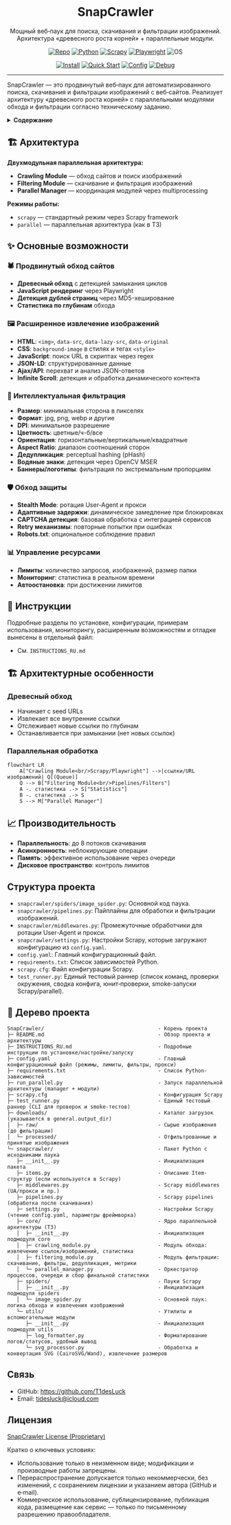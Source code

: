 <div align="center">

<h1>SnapCrawler</h1>

<p>
Мощный веб‑паук для поиска, скачивания и фильтрации изображений. Архитектура «древесного роста корней» + параллельные модули.
</p>

<p>
  <a href="https://github.com/T1desLuck/SnapCrawler"><img alt="Repo" src="https://img.shields.io/badge/GitHub-Repository-black?logo=github"></a>
  <a href="https://www.python.org/"><img alt="Python" src="https://img.shields.io/badge/Python-3.10%2B-3776AB?logo=python&logoColor=white"></a>
  <a href="https://scrapy.org/"><img alt="Scrapy" src="https://img.shields.io/badge/Scrapy-ready-60A839?logo=scrapy&logoColor=white"></a>
  <a href="https://playwright.dev/python/"><img alt="Playwright" src="https://img.shields.io/badge/Playwright-optional-2EAD33?logo=microsoftedge&logoColor=white"></a>
  <img alt="OS" src="https://img.shields.io/badge/OS-Windows%20|%20macOS%20|%20Linux-555">
</p>

<p>
  <a href="INSTRUCTIONS_RU.md#1-установка"><img alt="Install" src="https://img.shields.io/badge/Установка-быстрый%20старт-blue"></a>
  <a href="INSTRUCTIONS_RU.md#2-быстрый-старт"><img alt="Quick Start" src="https://img.shields.io/badge/Быстрый%20старт-run-success"></a>
  <a href="INSTRUCTIONS_RU.md#3-конфигурация-configyaml"><img alt="Config" src="https://img.shields.io/badge/Конфигурация-config.yaml-orange"></a>
  <a href="INSTRUCTIONS_RU.md#7-отладка"><img alt="Debug" src="https://img.shields.io/badge/Отладка-logs%20%26%20profiling-lightgrey"></a>
</p>

</div>

---

SnapCrawler — это продвинутый веб‑паук для автоматизированного поиска, скачивания и фильтрации изображений с веб‑сайтов. Реализует архитектуру «древесного роста корней» с параллельными модулями обхода и фильтрации согласно техническому заданию.

<details>
  <summary><b>Содержание</b></summary>

  - [🏗️ Архитектура](#-архитектура)
  - [✨ Основные возможности](#-основные-возможности)
  - [📖 Инструкции](#-инструкции)
  - [🏗️ Архитектурные особенности](#-архитектурные-особенности)
  - [📈 Производительность](#-производительность)
  - [Структура проекта](#структура-проекта)
  - [📁 Дерево проекта](#-дерево-проекта)
  - [Связь](#связь)
  - [Лицензия](#лицензия)

</details>

## 🏗️ Архитектура

**Двухмодульная параллельная архитектура:**
- **Crawling Module** — обход сайтов и поиск изображений
- **Filtering Module** — скачивание и фильтрация изображений
- **Parallel Manager** — координация модулей через multiprocessing

**Режимы работы:**
- `scrapy` — стандартный режим через Scrapy framework
- `parallel` — параллельная архитектура (как в ТЗ)

## ✨ Основные возможности

### 🕷️ Продвинутый обход сайтов
- **Древесный обход** с детекцией замыкания циклов
- **JavaScript рендеринг** через Playwright
- **Детекция дублей страниц** через MD5-хеширование
- **Статистика по глубинам** обхода

### 🖼️ Расширенное извлечение изображений
- **HTML**: `<img>`, `data-src`, `data-lazy-src`, `data-original`
- **CSS**: `background-image` в стилях и тегах `<style>`
- **JavaScript**: поиск URL в скриптах через regex
- **JSON-LD**: структурированные данные
- **Ajax/API**: перехват и анализ JSON-ответов
- **Infinite Scroll**: детекция и обработка динамического контента

### 🎯 Интеллектуальная фильтрация
- **Размер**: минимальная сторона в пикселях
- **Формат**: jpg, png, webp и другие
- **DPI**: минимальное разрешение
- **Цветность**: цветные/ч-б/все
- **Ориентация**: горизонтальные/вертикальные/квадратные
- **Aspect Ratio**: диапазон соотношений сторон
- **Дедупликация**: perceptual hashing (pHash)
- **Водяные знаки**: детекция через OpenCV MSER
- **Баннеры/логотипы**: фильтрация по экстремальным пропорциям

### 🛡️ Обход защиты
- **Stealth Mode**: ротация User-Agent и прокси
- **Адаптивные задержки**: динамическое замедление при блокировках
- **CAPTCHA детекция**: базовая обработка с интеграцией сервисов
- **Retry механизмы**: повторные попытки при ошибках
- **Robots.txt**: опциональное соблюдение правил

### 📊 Управление ресурсами
- **Лимиты**: количество запросов, изображений, размер папки
- **Мониторинг**: статистика в реальном времени
- **Автоостановка**: при достижении лимитов

## 📖 Инструкции

Подробные разделы по установке, конфигурации, примерам использования, мониторингу, расширенным возможностям и отладке вынесены в отдельный файл:

- См. `INSTRUCTIONS_RU.md`

## 🏗️ Архитектурные особенности

### Древесный обход
- Начинает с seed URLs
- Извлекает все внутренние ссылки
- Отслеживает новые ссылки по глубинам
- Останавливается при замыкании (нет новых ссылок)

### Параллельная обработка
```mermaid
flowchart LR
    A["Crawling Module<br/>Scrapy/Playwright"] -->|ссылки/URL изображений| Q[(Queue)]
    Q --> B["Filtering Module<br/>Pipelines/Filters"]
    A -. статиcтика .-> S["Statistics"]
    B -. статиcтика .-> S
    S --> M["Parallel Manager"]
```

## 📈 Производительность

- **Параллельность**: до 8 потоков скачивания
- **Асинхронность**: неблокирующие операции
- **Память**: эффективное использование через очереди
- **Дисковое пространство**: контроль лимитов

 

## Структура проекта

- `snapcrawler/spiders/image_spider.py`: Основной код паука.
- `snapcrawler/pipelines.py`: Пайплайны для обработки и фильтрации изображений.
- `snapcrawler/middlewares.py`: Промежуточные обработчики для ротации User-Agent и прокси.
- `snapcrawler/settings.py`: Настройки Scrapy, которые загружают конфигурацию из `config.yaml`.
- `config.yaml`: Главный конфигурационный файл.
- `requirements.txt`: Список зависимостей Python.
- `scrapy.cfg`: Файл конфигурации Scrapy.
- `test_runner.py`: Единый тестовый раннер (список команд, проверки окружения, сводка конфига, юнит‑проверки, smoke‑запуски Scrapy/parallel).

## 📁 Дерево проекта

```text
SnapCrawler/                                     - Корень проекта
├─ README.md                                     - Обзор проекта и архитектуры
├─ INSTRUCTIONS_RU.md                            - Подробные инструкции по установке/настройке/запуску
├─ config.yaml                                   - Главный конфигурационный файл (режимы, лимиты, фильтры, прокси)
├─ requirements.txt                              - Список Python-зависимостей
├─ run_parallel.py                               - Запуск параллельной архитектуры (manager + модули)
├─ scrapy.cfg                                    - Конфигурация Scrapy
├─ test_runner.py                                - Единый тестовый раннер (CLI для проверок и smoke-тестов)
├─ downloads/                                    - Каталог загрузок (указывается в general.output_dir)
│  ├─ raw/                                       - Сырые изображения (до фильтрации)
│  └─ processed/                                 - Отфильтрованные и принятые изображения
└─ snapcrawler/                                  - Пакет Python с исходниками паука
   ├─ __init__.py                                - Инициализация пакета
   ├─ items.py                                   - Описание Item-структур (если используется в Scrapy)
   ├─ middlewares.py                             - Scrapy middlewares (UA/прокси и пр.)
   ├─ pipelines.py                               - Scrapy pipelines (обработка после скачивания)
   ├─ settings.py                                - Настройки Scrapy (чтение config.yaml, параметры фреймворка)
   ├─ core/                                      - Ядро параллельной архитектуры (ТЗ)
   │  ├─ __init__.py                             - Инициализация подмодуля core
   │  ├─ crawling_module.py                      - Модуль обхода: извлечение ссылок/изображений, статистика
   │  ├─ filtering_module.py                     - Модуль фильтрации: скачивание, фильтры, дедупликация, метрики
   │  └─ parallel_manager.py                     - Оркестратор процессов, очереди и сбор финальной статистики
   ├─ spiders/                                   - Пауки Scrapy
   │  ├─ __init__.py                             - Инициализация подмодуля spiders
   │  └─ image_spider.py                         - Основной паук: логика обхода и извлечения изображений
   └─ utils/                                     - Утилиты и вспомогательные модули
      ├─ __init__.py                             - Инициализация подмодуля utils
      ├─ log_formatter.py                        - Форматирование логов/статусов, удобный вывод
      └─ svg_processor.py                        - Обработка и конвертация SVG (CairoSVG/Wand), извлечение размеров
```

## Связь

- GitHub: https://github.com/T1desLuck
- Email: <tidesluck@icloud.com>

## Лицензия

[SnapCrawler License (Proprietary)](LICENSE)

Кратко о ключевых условиях:
- Использование только в неизменном виде; модификации и производные работы запрещены.
- Перераспространение допускается только некоммерчески, без изменений, с сохранением лицензии и указанием автора (GitHub и e‑mail).
- Коммерческое использование, сублицензирование, публикация кода, размещение как сервис — только по письменному разрешению правообладателя.
